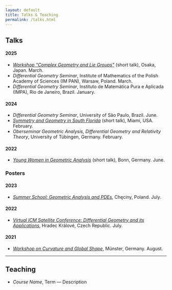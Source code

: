 ```yaml
---
layout: default
title: Talks & Teaching
permalink: /talks.html
---
```


## Talks

#### 2025  
- [*Workshop “Complex Geometry and Lie Groups”*](https://complex-geometry-and-lie-groups.org/) (short talk), Osaka, Japan. March.  
- *Differential Geometry Seminar*, Institute of Mathematics of the Polish Academy of Sciences (IM PAN), Warsaw, Poland. March.  
- *Differential Geometry Seminar*, Instituto de Matemática Pura e Aplicada (IMPA), Rio de Janeiro, Brazil. January.  

#### 2024  
- *Differential Geometry Seminar*, University of São Paulo, Brazil. June.  
- [*Symmetry and Geometry in South Florida*](https://sites.google.com/view/sgsf-2024/home-page?authuser=0) (short talk), Miami, USA. February.  
- *Oberseminar Geometric Analysis, Differential Geometry and Relativity Theory*, University of Tübingen, Germany. February.  

#### 2022  
- [*Young Women in Geometric Analysis*](https://ywigeometricanalysis.wordpress.com/?fbclid=IwAR1k8ppntCUQX3k6kHusMKDk7qA9v-3_c6y3IHAhEJljOWra7UPzYmEDVjI) (short talk), Bonn, Germany. June.  

### Posters

#### 2023  
- [*Summer School: Geometric Analysis and PDEs*](https://sites.google.com/view/checiny23/home), Chęciny, Poland. July.  

#### 2022  
- [*Virtual ICM Satellite Conference: Differential Geometry and its Applications*](https://prf.uhk.cz/dga2022/index.html), Hradec Králové, Czech Republic. July.  

#### 2021  
- [*Workshop on Curvature and Global Shape*](https://www.uni-muenster.de/Diffgeo/cgs2021/index.html), Münster, Germany. August.  

---

## Teaching

- *Course Name*, Term — Description

